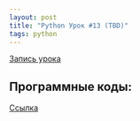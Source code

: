 ```yaml
---
layout: post
title: "Python Урок #13 (TBD)"
tags: python
---
```


<TBD>

[Запись урока](https://us02web.zoom.us/rec/share/porIseTybIRYbYlsStaZ361_R23bg3shrTorccLVcaqZzVUEd2XtOuZMBN1Xcbmm.3jug6BfllajbjsIy)

## Программные коды:
[Cсылка](<TBD>)
